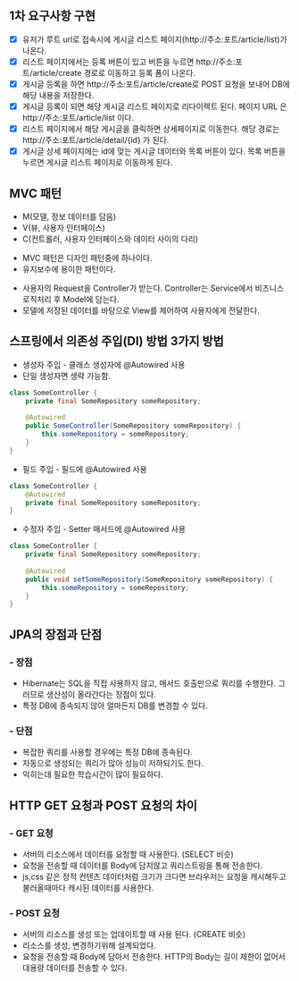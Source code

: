 ## 1차 요구사항 구현
- [x] 유저가 루트 url로 접속시에 게시글 리스트 페이지(http://주소:포트/article/list)가 나온다.
- [x] 리스트 페이지에서는 등록 버튼이 있고 버튼을 누르면 http://주소:포트/article/create 경로로 이동하고 등록 폼이 나온다.
- [x] 게시글 등록을 하면 http://주소:포트/article/create로 POST 요청을 보내어 DB에 해당 내용을 저장한다.
- [x] 게시글 등록이 되면 해당 게시글 리스트 페이지로 리다이렉트 된다. 페이지 URL 은 http://주소:포트/article/list 이다.
- [x] 리스트 페이지에서 해당 게시글을 클릭하면 상세페이지로 이동한다. 해당 경로는 http://주소:포트/article/detail/{id} 가 된다.
- [x] 게시글 상세 페이지에는 id에 맞는 게시글 데이터와 목록 버튼이 있다. 목록 버튼을 누르면 게시글 리스트 페이지로 이동하게 된다.

## MVC 패턴
- M(모델, 정보 데이터를 담음)
- V(뷰, 사용자 인터페이스)
- C(컨트롤러, 사용자 인터페이스와 데이터 사이의 다리)

* MVC 패턴은 디자인 패턴중에 하나이다.
* 유지보수에 용이한 패턴이다.

- 사용자의 Request을 Controller가 받는다. Controller는 Service에서 비즈니스 로직처리 후 Model에 담는다.
- 모델에 저장된 데이터를 바탕으로 View를 제어하여 사용자에게 전달한다.


## 스프링에서 의존성 주입(DI) 방법 3가지 방법
- 생성자 주입 - 클래스 생성자에 @Autowired 사용
- 단일 생성자면 생략 가능함.
~~~java
class SomeController {
	private final SomeRepository someRepository;
    
    @Autowired
    public SomeController(SomeRepository someRepository) {
    	this.someRepository = someRepository;
    }
}
~~~

- 필드 주입 - 필드에 @Autowired 사용
~~~java
class SomeController {
	@Autowired
    private final SomeRepository someRepository;
}
~~~

- 수정자 주입 - Setter 매서드에 @Autowired 사용
~~~java
class SomeController {
    private final SomeRepository someRepository;
    
    @Autowired
    public void setSomeRepository(SomeRepository someRepository) {
    	this.someRepository = someRepository;
    }
}
~~~

## JPA의 장점과 단점
### - 장점
- Hibernate는 SQL을 직접 사용하지 않고, 매서드 호출만으로 쿼리를 수행한다.
  그러므로 생산성이 올라간다는 장점이 있다.
- 특정 DB에 종속되지 않아 얼마든지 DB를 변경할 수 있다.

### - 단점
- 복잡한 쿼리를 사용할 경우에는 특정 DB에 종속된다.
- 자동으로 생성되는 쿼리가 많아 성능이 저하되기도 한다.
- 익히는데 필요한 학습시간이 많이 필요하다.



## HTTP GET 요청과 POST 요청의 차이
### - GET 요청
- 서버의 리소스에서 데이터를 요청할 때 사용한다. (SELECT 비슷)
- 요청을 전송할 때 데이터를 Body에 담지않고 쿼리스트링을 통해 전송한다.
- js,css 같은 정적 컨텐츠 데이터처럼 크기가 크다면 브라우저는 요청을 캐시해두고 불러올때마다 캐시된 데이터를 사용한다.

### - POST 요청
- 서버의 리소스를 생성 또는 업데이트할 때 사용 된다. (CREATE 비슷)
- 리소스를 생성, 변경하기위해 설계되었다.
- 요청을 전송할 때 Body에 담아서 전송한다. HTTP의 Body는 길이 제한이 없어서 대용량 데이터를 전송할 수 있다.